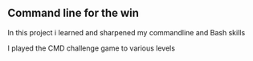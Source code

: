 ## Command line for the win

In this project i learned and sharpened my commandline and Bash skills

I played the CMD challenge game to various levels

